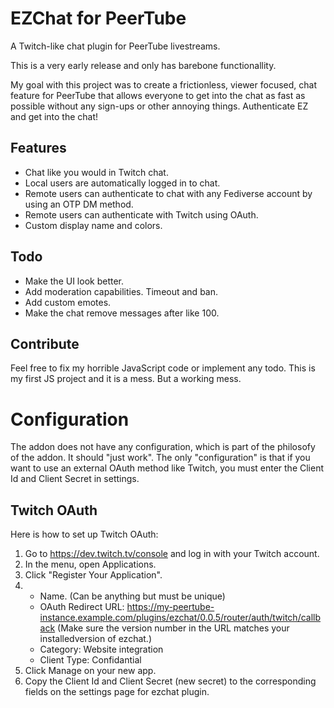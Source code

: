 # EZChat for PeerTube
A Twitch-like chat plugin for PeerTube livestreams.

This is a very early release and only has barebone functionallity.

My goal with this project was to create a frictionless, viewer focused, chat feature for PeerTube that allows everyone to get into the chat as fast as possible without any sign-ups or other annoying things. Authenticate EZ and get into the chat!

## Features
- Chat like you would in Twitch chat.
- Local users are automatically logged in to chat.
- Remote users can authenticate to chat with any Fediverse account by using an OTP DM method.
- Remote users can authenticate with Twitch using OAuth.
- Custom display name and colors.

## Todo
- Make the UI look better.
- Add moderation capabilities. Timeout and ban.
- Add custom emotes.
- Make the chat remove messages after like 100.

## Contribute
Feel free to fix my horrible JavaScript code or implement any todo. This is my first JS project and it is a mess. But a working mess.

# Configuration
The addon does not have any configuration, which is part of the philosofy of the addon. It should "just work". The only "configuration" is that if you want to use an external OAuth method like Twitch, you must enter the Client Id and Client Secret in settings.

## Twitch OAuth
Here is how to set up Twitch OAuth:

1. Go to https://dev.twitch.tv/console and log in with your Twitch account.
2. In the menu, open Applications.
3. Click "Register Your Application".
4. - Name. (Can be anything but must be unique)
   - OAuth Redirect URL: https://my-peertube-instance.example.com/plugins/ezchat/0.0.5/router/auth/twitch/callback (Make sure the version number in the URL matches your installedversion of ezchat.)
   - Category: Website integration
   - Client Type: Confidantial
5. Click Manage on your new app.
6. Copy the Client Id and Client Secret (new secret) to the corresponding fields on the settings page for ezchat plugin.